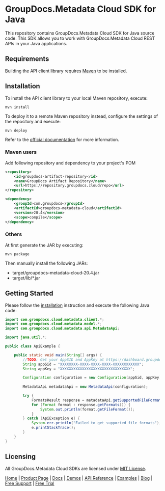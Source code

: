 # GroupDocs.Metadata Cloud SDK for Java
This repository contains GroupDocs.Metadata Cloud SDK for Java source code. This SDK allows you to work with GroupDocs.Metadata Cloud REST APIs in your Java applications.

## Requirements

Building the API client library requires [Maven](https://maven.apache.org/) to be installed.

## Installation

To install the API client library to your local Maven repository, execute:

```shell
mvn install
```

To deploy it to a remote Maven repository instead, configure the settings of the repository and execute:

```shell
mvn deploy
```

Refer to the [official documentation](https://maven.apache.org/plugins/maven-deploy-plugin/usage.html) for more information.

### Maven users

Add following repository and dependency to your project's POM

```xml
<repository>
    <id>groupdocs-artifact-repository</id>
    <name>GroupDocs Artifact Repository</name>
    <url>https://repository.groupdocs.cloud/repo</url>
</repository>
```

```xml
<dependency>
    <groupId>com.groupdocs</groupId>
    <artifactId>groupdocs-metadata-cloud</artifactId>
    <version>20.4</version>
    <scope>compile</scope>
</dependency>
```

### Others

At first generate the JAR by executing:

    mvn package

Then manually install the following JARs:

* target/groupdocs-metadata-cloud-20.4.jar
* target/lib/*.jar

## Getting Started

Please follow the [installation](#installation) instruction and execute the following Java code:

```java
import com.groupdocs.cloud.metadata.client.*;
import com.groupdocs.cloud.metadata.model.*;
import com.groupdocs.cloud.metadata.api.MetadataApi;

import java.util.*;

public class ApiExample {

    public static void main(String[] args) {
        //TODO: Get your AppSID and AppKey at https://dashboard.groupdocs.cloud (free registration is required).
        String appSid = "XXXXXXXX-XXXX-XXXX-XXXX-XXXXXXXXXXXX";
        String appKey = "XXXXXXXXXXXXXXXXXXXXXXXXXXXXXXXX";

        Configuration configuration = new Configuration(appSid, appKey);
        
        MetadataApi metadataApi = new MetadataApi(configuration);

        try {
            FormatsResult response = metadataApi.getSupportedFileFormats();
            for (Format format : response.getFormats()) {
                System.out.println(format.getFileFormat());
            }
        } catch (ApiException e) {
            System.err.println("Failed to get supported file formats");
            e.printStackTrace();
        }
    }
}
```

## Licensing
All GroupDocs.Metadata Cloud SDKs are licensed under [MIT License](LICENSE).

[Home](https://www.groupdocs.cloud/) | [Product Page](https://products.groupdocs.cloud/metadata/java) | [Docs](https://docs.groupdocs.cloud/metadata/) | [Demos](https://products.groupdocs.app/metadata/family) | [API Reference](https://apireference.groupdocs.cloud/metadata/) | [Examples](https://github.com/groupdocs-metadata-cloud/groupdocs-metadata-cloud-java-samples) | [Blog](https://blog.groupdocs.cloud/category/metadata/) | [Free Support](https://forum.groupdocs.cloud/c/metadata) | [Free Trial](https://purchase.groupdocs.cloud/trial)
